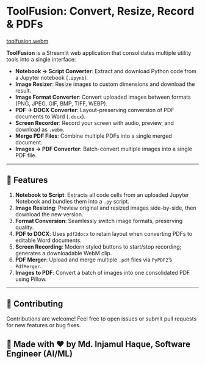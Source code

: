 # ToolFusion: Convert, Resize, Record & PDFs

[toolfusion.webm](https://github.com/user-attachments/assets/509a15d9-3dd7-4320-b942-849b3b1ad9cd)

**ToolFusion** is a Streamlit web application that consolidates multiple utility tools into a single interface:

- **Notebook → Script Converter**: Extract and download Python code from a Jupyter notebook (`.ipynb`).
- **Image Resizer**: Resize images to custom dimensions and download the result.
- **Image Format Converter**: Convert uploaded images between formats (PNG, JPEG, GIF, BMP, TIFF, WEBP).
- **PDF → DOCX Converter**: Layout-preserving conversion of PDF documents to Word (`.docx`).
- **Screen Recorder**: Record your screen with audio, preview, and download as `.webm`.
- **Merge PDF Files**: Combine multiple PDFs into a single merged document.
- **Images → PDF Converter**: Batch-convert multiple images into a single PDF file.

---

## 🚀 Features

1. **Notebook to Script**: Extracts all code cells from an uploaded Jupyter Notebook and bundles them into a `.py` script.
2. **Image Resizing**: Preview original and resized images side-by-side, then download the new version.
3. **Format Conversion**: Seamlessly switch image formats, preserving quality.
4. **PDF to DOCX**: Uses `pdf2docx` to retain layout when converting PDFs to editable Word documents.
5. **Screen Recording**: Modern styled buttons to start/stop recording; generates a downloadable WebM clip.
6. **PDF Merger**: Upload and merge multiple `.pdf` files via `PyPDF2`’s `PdfMerger`.
7. **Images to PDF**: Convert a batch of images into one consolidated PDF using Pillow.

---

## 🤝 Contributing
Contributions are welcome! Feel free to open issues or submit pull requests for new features or bug fixes.

 

## 📄 Made with ❤️ by Md. Injamul Haque, Software Engineer (AI/ML)

 

 
